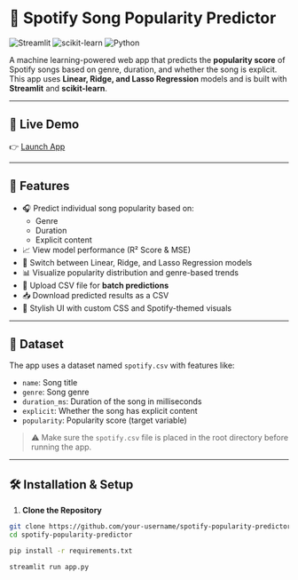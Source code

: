# 🎵 Spotify Song Popularity Predictor

![Streamlit](https://img.shields.io/badge/Built%20With-Streamlit-1DB954?style=for-the-badge&logo=streamlit)
![scikit-learn](https://img.shields.io/badge/ML-Scikit--Learn-orange?style=for-the-badge&logo=scikit-learn)
![Python](https://img.shields.io/badge/Language-Python-blue?style=for-the-badge&logo=python)

A machine learning-powered web app that predicts the **popularity score** of Spotify songs based on genre, duration, and whether the song is explicit. This app uses **Linear, Ridge, and Lasso Regression** models and is built with **Streamlit** and **scikit-learn**.

---

## 🚀 Live Demo

👉 [Launch App](https://your-streamlit-app-link.streamlit.app)

---

## 🧠 Features

- 🎧 Predict individual song popularity based on:
  - Genre
  - Duration
  - Explicit content
- 📈 View model performance (R² Score & MSE)
- 🔁 Switch between Linear, Ridge, and Lasso Regression models
- 📊 Visualize popularity distribution and genre-based trends
- 📂 Upload CSV file for **batch predictions**
- 📥 Download predicted results as a CSV
- 💅 Stylish UI with custom CSS and Spotify-themed visuals

---

## 📁 Dataset

The app uses a dataset named `spotify.csv` with features like:
- `name`: Song title
- `genre`: Song genre
- `duration_ms`: Duration of the song in milliseconds
- `explicit`: Whether the song has explicit content
- `popularity`: Popularity score (target variable)

> ⚠️ Make sure the `spotify.csv` file is placed in the root directory before running the app.

---

## 🛠️ Installation & Setup

1. **Clone the Repository**

```bash
git clone https://github.com/your-username/spotify-popularity-predictor.git
cd spotify-popularity-predictor

pip install -r requirements.txt

streamlit run app.py
